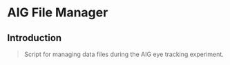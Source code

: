 # AIG File Manager

## Introduction

> Script for managing data files during the AIG eye tracking experiment.

